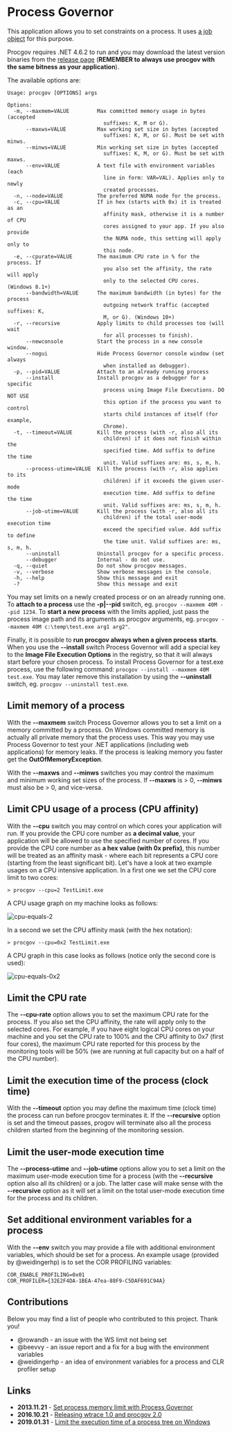 
# Process Governor

This application allows you to set constraints on a process. It uses [a job object](https://msdn.microsoft.com/en-us/library/windows/desktop/ms684161(v=vs.85).aspx) for this purpose. 

Procgov requires .NET 4.6.2 to run and you may download the latest version binaries from the [release page](https://github.com/lowleveldesign/process-governor/releases) (**REMEMBER to always use procgov with the same bitness as your application**).

The available options are:

```
Usage: procgov [OPTIONS] args

Options:
  -m, --maxmem=VALUE         Max committed memory usage in bytes (accepted
                               suffixes: K, M or G).
      --maxws=VALUE          Max working set size in bytes (accepted
                               suffixes: K, M, or G). Must be set with minws.
      --minws=VALUE          Min working set size in bytes (accepted
                               suffixes: K, M, or G). Must be set with maxws.
      --env=VALUE            A text file with environment variables (each
                               line in form: VAR=VAL). Applies only to newly
                               created processes.
  -n, --node=VALUE           The preferred NUMA node for the process.
  -c, --cpu=VALUE            If in hex (starts with 0x) it is treated as an
                               affinity mask, otherwise it is a number of CPU
                               cores assigned to your app. If you also provide
                               the NUMA node, this setting will apply only to
                               this node.
  -e, --cpurate=VALUE        The maximum CPU rate in % for the process. If
                               you also set the affinity, the rate will apply
                               only to the selected CPU cores. (Windows 8.1+) 
      --bandwidth=VALUE      The maximum bandwidth (in bytes) for the process
                               outgoing network traffic (accepted suffixes: K,
                               M, or G). (Windows 10+)
  -r, --recursive            Apply limits to child processes too (will wait
                               for all processes to finish).
      --newconsole           Start the process in a new console window.
      --nogui                Hide Process Governor console window (set always
                               when installed as debugger).
  -p, --pid=VALUE            Attach to an already running process
      --install              Install procgov as a debugger for a specific
                               process using Image File Executions. DO NOT USE
                               this option if the process you want to control
                               starts child instances of itself (for example,
                               Chrome).
  -t, --timeout=VALUE        Kill the process (with -r, also all its
                               children) if it does not finish within the
                               specified time. Add suffix to define the time
                               unit. Valid suffixes are: ms, s, m, h.
      --process-utime=VALUE  Kill the process (with -r, also applies to its
                               children) if it exceeds the given user-mode
                               execution time. Add suffix to define the time
                               unit. Valid suffixes are: ms, s, m, h.
      --job-utime=VALUE      Kill the process (with -r, also all its
                               children) if the total user-mode execution time
                               exceed the specified value. Add suffix to define
                               the time unit. Valid suffixes are: ms, s, m, h.
      --uninstall            Uninstall procgov for a specific process.
      --debugger             Internal - do not use.
  -q, --quiet                Do not show procgov messages.
  -v, --verbose              Show verbose messages in the console.
  -h, --help                 Show this message and exit
  -?                         Show this message and exit
```

You may set limits on a newly created process or on an already running one. To **attach to a process** use the **-p|--pid** switch, eg. `procgov --maxmem 40M --pid 1234`. To **start a new process** with the limits applied, just pass the process image path and its arguments as procgov arguments, eg. `procgov --maxmem 40M c:\temp\test.exe arg1 arg2"`.

Finally, it is possible to **run procgov always when a given process starts**. When you use the **--install** switch Process Governor will add a special key to the **Image File Execution Options** in the registry, so that it will always start before your chosen process. To install Process Governor for a test.exe process, use the following command: `procgov --install --maxmem 40M test.exe`. You may later remove this installation by using the **--uninstall** switch, eg. `procgov --uninstall test.exe`.

## Limit memory of a process

With the **--maxmem** switch Process Governor allows you to set a limit on a memory committed by a process. On Windows committed memory is actually all private memory that the process uses. This way you may use Process Governor to test your .NET applications (including web applications) for memory leaks. If the process is leaking memory you faster get the **OutOfMemoryException**.

With the **--maxws** and **--minws** switches you may control the maximum and minimum working set sizes of the process. If **--maxws** is > 0, **--minws** must also be > 0, and vice-versa.

## Limit CPU usage of a process (CPU affinity)

With the **--cpu** switch you may control on which cores your application will run. If you provide the CPU core number as **a decimal value**, your application will be allowed to use the specified number of cores. If you provide the CPU core number as **a hex value (with 0x prefix)**, this number will be treated as an affinity mask - where each bit represents a CPU core (starting from the least significant bit). Let's have a look at two example usages on a CPU intensive application.  In a first one we set the CPU core limit to two cores:

```
> procgov --cpu=2 TestLimit.exe
```

A CPU usage graph on my machine looks as follows:

![cpu-equals-2](https://raw.githubusercontent.com/lowleveldesign/process-governor/master/docs/cpuaffinity-equals-2.png)

In a second we set the CPU affinity mask (with the hex notation):

```
> procgov --cpu=0x2 TestLimit.exe
```

A CPU graph in this case looks as follows (notice only the second core is used):

![cpu-equals-0x2](https://raw.githubusercontent.com/lowleveldesign/process-governor/master/docs/cpuaffinity-equals-0x2.png)

## Limit the CPU rate

The **--cpu-rate** option allows you to set the maximum CPU rate for the process. If you also set the CPU affinity, the rate will apply only to the selected cores. For example, if you have eight logical CPU cores on your machine and you set the CPU rate to 100% and the CPU affinity to 0x7 (first four cores), the maximum CPU rate reported for this process by the monitoring tools will be 50% (we are running at full capacity but on a half of the CPU number).

## Limit the execution time of the process (clock time)

With the **--timeout** option you may define the maximum time (clock time) the process can run before procgov terminates it. If the **--recursive** option is set and the timeout passes, progov will terminate also all the process children started from the beginning of the monitoring session.

## Limit the user-mode execution time

The **--process-utime** and **--job-utime** options allow you to set a limit on the maximum user-mode execution time for a process (with the **--recursive** option also all its children) or a job. The latter case will make sense with the **--recursive** option as it will set a limit on the total user-mode execution time for the process and its children.

## Set additional environment variables for a process

With the **--env** switch you may provide a file with additional environment variables, which should be set for a process. An example usage (provided by @weidingerhp) is to set the COR PROFILING variables:

```
COR_ENABLE_PROFILING=0x01
COR_PROFILER={32E2F4DA-1BEA-47ea-88F9-C5DAF691C94A}
```

## Contributions

Below you may find a list of people who contributed to this project. Thank you!

- @rowandh - an issue with the WS limit not being set
- @beevvy - an issue report and a fix for a bug with the environment variables
- @weidingerhp - an idea of environment variables for a process and CLR profiler setup

## Links

- **2013.11.21** - [Set process memory limit with Process Governor](http://lowleveldesign.wordpress.com/2013/11/21/set-process-memory-limit-with-process-governor)
- **2016.10.21** - [Releasing wtrace 1.0 and procgov 2.0](https://lowleveldesign.wordpress.com/2016/10/21/releasing-wtrace-1-0-and-procgov-2-0/)
- **2019.01.31** - [Limit the execution time of a process tree on Windows](https://lowleveldesign.org/2019/01/31/limit-the-execution-time-of-a-process-tree-on-windows/)
